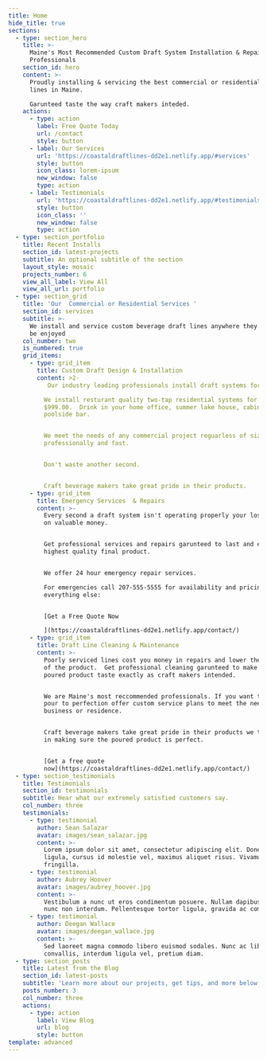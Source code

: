```yaml
---
title: Home
hide_title: true
sections:
  - type: section_hero
    title: >-
      Maine's Most Recommended Custom Draft System Installation & Repair
      Professionals
    section_id: hero
    content: >-
      Proudly installing & servicing the best commercial or residential draft
      lines in Maine.  

      Garunteed taste the way craft makers inteded.  
    actions:
      - type: action
        label: Free Quote Today
        url: /contact
        style: button
      - label: Our Services
        url: 'https://coastaldraftlines-dd2e1.netlify.app/#services'
        style: button
        icon_class: lorem-ipsum
        new_window: false
        type: action
      - label: Testimonials
        url: 'https://coastaldraftlines-dd2e1.netlify.app/#testimonials'
        style: button
        icon_class: ''
        new_window: false
        type: action
  - type: section_portfolio
    title: Recent Installs
    section_id: latest-projects
    subtitle: An optional subtitle of the section
    layout_style: mosaic
    projects_number: 6
    view_all_label: View All
    view_all_url: portfolio
  - type: section_grid
    title: 'Our  Commercial or Residential Services '
    section_id: services
    subtitle: >-
      We install and service custom beverage draft lines anywhere they want to
      be enjoyed
    col_number: two
    is_numbered: true
    grid_items:
      - type: grid_item
        title: Custom Draft Design & Installation
        content: >2-
           Our industry leading professionals install draft systems for any beverage, in any structure.  Get taps installed in your new developments, apartments, hotels, offices, businesses, or homes. 

          We install resturant quality two-tap residential systems for under
          $999.00.  Drink in your home office, summer lake house, cabin or
          poolside bar. 


          We meet the needs of any commercial project reguarless of size
          professionally and fast. 


          Don't waste another second.


          Craft beverage makers take great pride in their products.
      - type: grid_item
        title: Emergency Services  & Repairs
        content: >-
          Every second a draft system isn't operating properly your losing out
          on valuable money.


          Get professional services and repairs garunteed to last and ensure the
          highest quality final product.  


          We offer 24 hour emergency repair services.

          For emergencies call 207-555-5555 for availability and pricing. For
          everything else:


          [Get a Free Quote Now

          ](https://coastaldraftlines-dd2e1.netlify.app/contact/)
      - type: grid_item
        title: Draft Line Cleaning & Maintenance
        content: >-
          Poorly serviced lines cost you money in repairs and lower the quality
          of the product.  Get professional cleaning garunteed to make the
          poured product taste exactly as craft makers intended.


          We are Maine's most reccommended professionals. If you want taps that
          pour to perfection offer custom service plans to meet the needs of any
          business or residence. 


          Craft beverage makers take great pride in their products we take pride
          in making sure the poured product is perfect.


          [Get a free quote
          now](https://coastaldraftlines-dd2e1.netlify.app/contact/)
  - type: section_testimonials
    title: Testimonials
    section_id: testimonials
    subtitle: Hear what our extremely satisfied customers say.
    col_number: three
    testimonials:
      - type: testimonial
        author: Sean Salazar
        avatar: images/sean_salazar.jpg
        content: >-
          Lorem ipsum dolor sit amet, consectetur adipiscing elit. Donec nisl
          ligula, cursus id molestie vel, maximus aliquet risus. Vivamus in nibh
          fringilla.
      - type: testimonial
        author: Aubrey Hoover
        avatar: images/aubrey_hoover.jpg
        content: >-
          Vestibulum a nunc ut eros condimentum posuere. Nullam dapibus quis
          nunc non interdum. Pellentesque tortor ligula, gravida ac commodo eu.
      - type: testimonial
        author: Deegan Wallace
        avatar: images/deegan_wallace.jpg
        content: >-
          Sed laoreet magna commodo libero euismod sodales. Nunc ac libero
          convallis, interdum ligula vel, pretium diam.
  - type: section_posts
    title: Latest from the Blog
    section_id: latest-posts
    subtitle: 'Learn more about our projects, get tips, and more below.'
    posts_number: 3
    col_number: three
    actions:
      - type: action
        label: View Blog
        url: blog
        style: button
template: advanced
---
```

